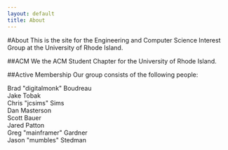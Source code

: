 ```yaml
---
layout: default
title: About
---
```


#About
This is the site for the Engineering and Computer Science Interest Group at the University of Rhode Island.

##ACM
We the ACM Student Chapter for the University of Rhode Island.

##Active Membership
Our group consists of the following people:

Brad "digitalmonk" Boudreau  
Jake Tobak  
Chris "jcsims" Sims  
Dan Masterson  
Scott Bauer  
Jared Patton  
Greg "mainframer" Gardner  
Jason "mumbles" Stedman  
